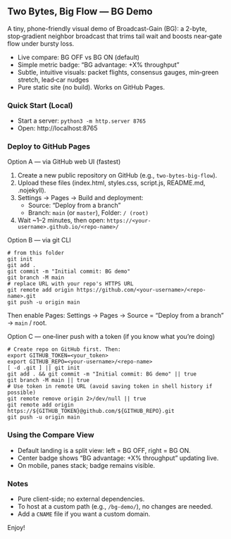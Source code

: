 ## Two Bytes, Big Flow — BG Demo

A tiny, phone-friendly visual demo of Broadcast-Gain (BG): a 2-byte, stop‑gradient neighbor broadcast that trims tail wait and boosts near‑gate flow under bursty loss.

- Live compare: BG OFF vs BG ON (default)
- Simple metric badge: “BG advantage: +X% throughput”
- Subtle, intuitive visuals: packet flights, consensus gauges, min‑green stretch, lead‑car nudges
- Pure static site (no build). Works on GitHub Pages.

### Quick Start (Local)

- Start a server: `python3 -m http.server 8765`
- Open: http://localhost:8765

### Deploy to GitHub Pages

Option A — via GitHub web UI (fastest)

1. Create a new public repository on GitHub (e.g., `two-bytes-big-flow`).
2. Upload these files (index.html, styles.css, script.js, README.md, .nojekyll).
3. Settings → Pages → Build and deployment:
   - Source: “Deploy from a branch”
   - Branch: `main` (or `master`), Folder: `/ (root)`
4. Wait ~1–2 minutes, then open: `https://<your-username>.github.io/<repo-name>/`

Option B — via git CLI

```
# from this folder
git init
git add .
git commit -m "Initial commit: BG demo"
git branch -M main
# replace URL with your repo's HTTPS URL
git remote add origin https://github.com/<your-username>/<repo-name>.git
git push -u origin main
```

Then enable Pages: Settings → Pages → Source = “Deploy from a branch” → `main` / root.

Option C — one‑liner push with a token (if you know what you’re doing)

```
# Create repo on GitHub first. Then:
export GITHUB_TOKEN=<your_token>
export GITHUB_REPO=<your-username>/<repo-name>
[ -d .git ] || git init
git add . && git commit -m "Initial commit: BG demo" || true
git branch -M main || true
# Use token in remote URL (avoid saving token in shell history if possible)
git remote remove origin 2>/dev/null || true
git remote add origin https://${GITHUB_TOKEN}@github.com/${GITHUB_REPO}.git
git push -u origin main
```

### Using the Compare View

- Default landing is a split view: left = BG OFF, right = BG ON.
- Center badge shows “BG advantage: +X% throughput” updating live.
- On mobile, panes stack; badge remains visible.

### Notes

- Pure client-side; no external dependencies.
- To host at a custom path (e.g., `/bg-demo/`), no changes are needed.
- Add a `CNAME` file if you want a custom domain.

Enjoy!

